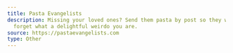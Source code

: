 ```yaml
---
title: Pasta Evangelists
description: Missing your loved ones? Send them pasta by post so they won't
  forget what a delightful weirdo you are.
source: https://pastaevangelists.com
type: Other
---
```

